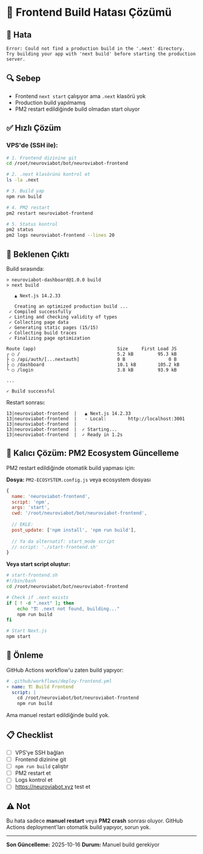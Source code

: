 # 🔧 Frontend Build Hatası Çözümü

## 🐛 Hata

```
Error: Could not find a production build in the '.next' directory.
Try building your app with 'next build' before starting the production server.
```

## 🔍 Sebep

- Frontend `next start` çalışıyor ama `.next` klasörü yok
- Production build yapılmamış
- PM2 restart edildiğinde build olmadan start oluyor

## ✅ Hızlı Çözüm

### VPS'de (SSH ile):

```bash
# 1. Frontend dizinine git
cd /root/neuroviabot/bot/neuroviabot-frontend

# 2. .next klasörünü kontrol et
ls -la .next

# 3. Build yap
npm run build

# 4. PM2 restart
pm2 restart neuroviabot-frontend

# 5. Status kontrol
pm2 status
pm2 logs neuroviabot-frontend --lines 20
```

## 🎯 Beklenen Çıktı

Build sırasında:
```
> neuroviabot-dashboard@1.0.0 build
> next build

   ▲ Next.js 14.2.33

   Creating an optimized production build ...
 ✓ Compiled successfully
 ✓ Linting and checking validity of types
 ✓ Collecting page data
 ✓ Generating static pages (15/15)
 ✓ Collecting build traces
 ✓ Finalizing page optimization

Route (app)                              Size     First Load JS
┌ ○ /                                    5.2 kB         95.3 kB
├ ○ /api/auth/[...nextauth]              0 B                0 B
├ ○ /dashboard                           10.1 kB        105.2 kB
└ ○ /login                               3.8 kB         93.9 kB

...

✓ Build successful
```

Restart sonrası:
```
13|neuroviabot-frontend  |   ▲ Next.js 14.2.33
13|neuroviabot-frontend  |   - Local:        http://localhost:3001
13|neuroviabot-frontend  |
13|neuroviabot-frontend  |  ✓ Starting...
13|neuroviabot-frontend  |  ✓ Ready in 1.2s
```

## 🔄 Kalıcı Çözüm: PM2 Ecosystem Güncelleme

PM2 restart edildiğinde otomatik build yapması için:

**Dosya:** `PM2-ECOSYSTEM.config.js` veya ecosystem dosyası

```javascript
{
  name: 'neuroviabot-frontend',
  script: 'npm',
  args: 'start',
  cwd: '/root/neuroviabot/bot/neuroviabot-frontend',
  
  // EKLE:
  post_update: ['npm install', 'npm run build'],
  
  // Ya da alternatif: start_mode script
  // script: './start-frontend.sh'
}
```

**Veya start script oluştur:**

```bash
# start-frontend.sh
#!/bin/bash
cd /root/neuroviabot/bot/neuroviabot-frontend

# Check if .next exists
if [ ! -d ".next" ]; then
    echo "🏗️ .next not found, building..."
    npm run build
fi

# Start Next.js
npm start
```

## 🚫 Önleme

GitHub Actions workflow'u zaten build yapıyor:
```yaml
# .github/workflows/deploy-frontend.yml
- name: 🏗️ Build Frontend
  script: |
    cd /root/neuroviabot/bot/neuroviabot-frontend
    npm run build
```

Ama manuel restart edildiğinde build yok.

## 📋 Checklist

- [ ] VPS'ye SSH bağlan
- [ ] Frontend dizinine git
- [ ] `npm run build` çalıştır
- [ ] PM2 restart et
- [ ] Logs kontrol et
- [ ] https://neuroviabot.xyz test et

## ⚠️ Not

Bu hata sadece **manuel restart** veya **PM2 crash** sonrası oluyor.
GitHub Actions deployment'ları otomatik build yapıyor, sorun yok.

---

**Son Güncelleme:** 2025-10-16
**Durum:** Manuel build gerekiyor

